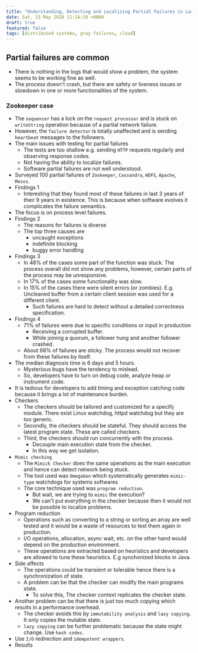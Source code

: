 ```yaml
---
title: "Understanding, Detecting and Localizing Partial Failures in Large System Software"
date: Sat, 23 May 2020 11:14:10 +0000
draft: true
featured: false
tags: [distributed systems, gray failures, cloud]
---
```


## Partial failures are common

- There is nothing in the logs that would show a problem, the system seems to be working fine as well.
- The process doesn't crash, but there are safety or liveness issues or slowdown in one or more functionalities of the system.

### Zookeeper case

- The `sequencer` has a lock on the `request processor` and is stuck on `writeString` operation because of a partial network failure.
- However, the `failure detector` is totally unaffected and is sending `heartbeat` messages to the followers.
- The main issues with testing for partial failures
  - The tests are too shallow e.g. sending `HTTP` requests regularly and observing response codes.
  - Not having the ability to localize failures.
  - Software partial failures are not well understood.
- Surveyed 100 partial failures of `Zookeeper`, `Cassandra`, `HDFS`, `Apache`, `Mesos`.
- Findings 1
  - Interesting that they found most of these failures in last 3 years of their 9 years in existence. This is because when software evolves it complicates the failure semantics.
- The focus is on process level failures.
- Findings 2
  - The reasons for failures is diverse
  - The top three causes are
    - uncaught exceptions
    - indefinite blocking
    - buggy error handling
- Findings 3
  - In 48% of the cases some part of the function was stuck. The process overall did not show any problems, however, certain parts of the process may be unresponsive.
  - In 17% of the cases some functionality was slow.
  - In 15% of the cases there were silent errors (or zombies). E.g. Uncleaned buffer from a certain client session was used for a different client.
    - Such failures are hard to detect without a detailed correctness specification.
- Findings 4
  - 71% of failures were due to specific conditions or input in production
    - Receiving a corrupted buffer.
    - While joining a quorum, a follower hung and another follower crashed.
  - About 68% of failures are sticky. The process would not recover from these failures by itself.
- The median diagnosis time is 6 days and 5 hours.
  - Mysterious bugs have the tendency to mislead.
  - So, developers have to turn on debug code, analyze heap or instrument code.
- It is tedious for developers to add timing and exception catching code because it brings a lot of maintenance burden.
- Checkers
  - The checkers should be tailored and customized for a specifij module. There exist Linux watchdog, httpd watchdog but they are too generic.
  - Secondly, the checkers should be stateful. They should access the latest program state. These are called checkers.
  - Third, the checkers should run concurrently with the process.
    - Decouple main execution state from the checker.
    - In this way we get isolation.
- `Mimic checking`
  - The `Mimick Checker` does the same operations as the main execution and hence can detect network being stuck.
  - The tool used was `OmegaGen` which systematically generates `mimic-type` watchdogs for systems softwares
  - The core technique used was `program reduction`.
    - But wait, we are trying to `mimic` the execution?
    - We can't put everything in the checker because then it would not be possible to localize problems.
- Program reduction
  - Operations such as converting to a string or sorting an array are well tested and it would be a waste of resources to test them again in production.
  - I/O operations, allocation, async wait, etc. on the other hand would depend on the production environment.
  - These operations are extracted based on heuristics and developers are allowed to tune these heuristics. E.g synchonized blocks in Java.
- Side affects
  - The operations could be transient or tolerable hence there is a synchronization of state.
  - A problem can be that the checker can modify the main programs state.
    - To solve this, The checker context replicates the checker state.
- Another problem can be that there is just too much copying which results in a performance overhead.
  - The checker avoids this by `immutability analysis` and `lazy copying`. It only copies the mutable state.
  - `lazy copying` can be further problematic because the state might change. Use `hash codes`.
- Use `I/O` redirection and `idempotent wrappers`.
- Results
